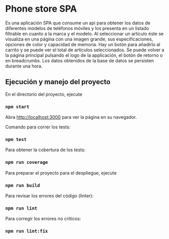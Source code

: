 

# Phone store SPA

Es una aplicación SPA que consume un api para obtener los datos de diferentes modelos de teléfonos móviles y los presenta en un listado filtrable en cuanto a la marca y el modelo. Al seleccionar un artículo éste se visualiza en una página con una imagen grande, sus especificaciones, opciones de color y capacidad de memoria. Hay un botón para añadirlo al carrito y se puede ver el total de artículos seleccionados. Se puede volver a la página principal pulsando el logo de la applicación, el botón de retorno o en breadcrumbs. Los datos obtenidos de la base de datos se persisten durante una hora.

## Ejecución y manejo del proyecto

En el directorio del proyecto, ejecute

### `npm start`

Abra [http://localhost:3000](http://localhost:3000) para ver la página en su navegador.

Comando para correr los tests:

### `npm test`

Para obtener la cobertura de los tests:

### `npm run coverage`

Para preparar el proyecto para el despliegue, ejecute

### `npm run build`

Para revisar los errores del código (linter):

### `npm run lint`

Para corregir los errores no críticos:

### `npm run lint:fix`
